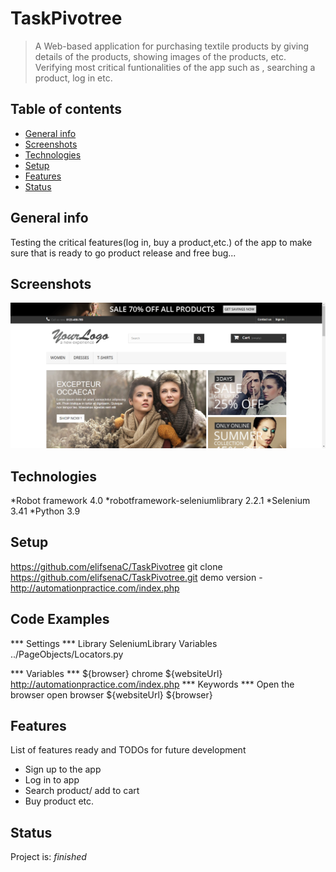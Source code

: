 # TaskPivotree
> A Web-based application for purchasing textile products by giving details of the products, showing images of the products, etc.
  Verifying most critical funtionalities of the app such as , searching a product, log in etc.

## Table of contents
* [General info](#general-info)
* [Screenshots](#screenshots)
* [Technologies](#technologies)
* [Setup](#setup)
* [Features](#features)
* [Status](#status)

## General info
Testing the critical features(log in, buy a product,etc.) of the app to make sure that is ready to go product release and free bug...

## Screenshots
![alt text](https://github.com/elifsenaC/TaskPivotree/blob/master/selenium-screenshot-5.png "Logo Title Text 1")

## Technologies
*Robot framework 4.0
*robotframework-seleniumlibrary  2.2.1
*Selenium  3.41
*Python 3.9

## Setup
https://github.com/elifsenaC/TaskPivotree
 git clone https://github.com/elifsenaC/TaskPivotree.git
  demo version - http://automationpractice.com/index.php

## Code Examples
*** Settings ***
Library   SeleniumLibrary
Variables  ../PageObjects/Locators.py

*** Variables ***
${browser}   chrome
${websiteUrl}   http://automationpractice.com/index.php
*** Keywords ***
Open the browser
    open browser  ${websiteUrl}  ${browser}

## Features
List of features ready and TODOs for future development
* Sign up to the app
* Log in to app
* Search product/ add to cart
* Buy product etc.

## Status
Project is: _finished_
